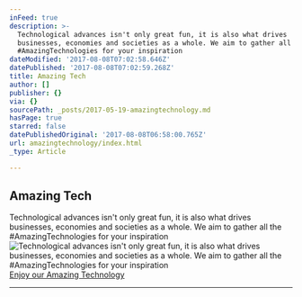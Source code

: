 ```yaml
---
inFeed: true
description: >-
  Technological advances isn't only great fun, it is also what drives
  businesses, economies and societies as a whole. We aim to gather all the
  #AmazingTechnologies for your inspiration
dateModified: '2017-08-08T07:02:58.646Z'
datePublished: '2017-08-08T07:02:59.268Z'
title: Amazing Tech
author: []
publisher: {}
via: {}
sourcePath: _posts/2017-05-19-amazingtechnology.md
hasPage: true
starred: false
datePublishedOriginal: '2017-08-08T06:58:00.765Z'
url: amazingtechnology/index.html
_type: Article

---
```

## Amazing Tech

Technological advances isn't only great fun, it is also what drives businesses, economies and societies as a whole. We aim to gather all the \#AmazingTechnologies for your inspiration
![Technological advances isn't only great fun, it is also what drives businesses, economies and societies as a whole. We aim to gather all the #AmazingTechnologies for your inspiration](https://the-grid-user-content.s3-us-west-2.amazonaws.com/c1d6e5ec-8d58-4129-a24e-c5fcd697aab1.jpg)
[Enjoy our Amazing Technology][0]

---



[0]: http://amazingtech.only-amazing.com/